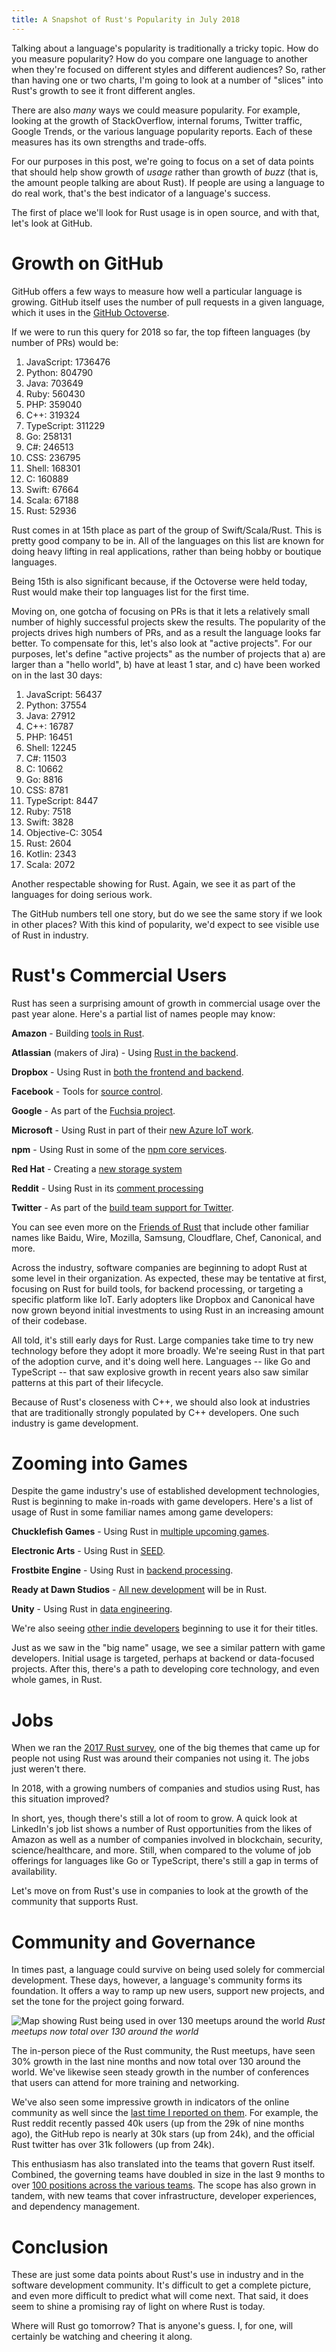 ```yaml
---
title: A Snapshot of Rust's Popularity in July 2018
---
```


Talking about a language's popularity is traditionally a tricky topic. How do you measure popularity? How do you compare one language to another when they're focused on different styles and different audiences?  So, rather than having one or two charts, I'm going to look at a number of "slices" into Rust's growth to see it front different angles.

There are also *many* ways we could measure popularity. For example, looking at the growth of StackOverflow, internal forums, Twitter traffic, Google Trends, or the various language popularity reports.  Each of these measures has its own strengths and trade-offs.

For our purposes in this post, we're going to focus on a set of data points that should help show growth of *usage* rather than growth of *buzz* (that is, the amount people talking are about Rust). If people are using a language to do real work, that's the best indicator of a language's success.

The first of place we'll look for Rust usage is in open source, and with that, let's look at GitHub.

# Growth on GitHub

GitHub offers a few ways to measure how well a particular language is growing.  GitHub itself uses the number of pull requests in a given language, which it uses in the [GitHub Octoverse](https://octoverse.github.com).

If we were to run this query for 2018 so far, the top fifteen languages (by number of PRs) would be:

1. JavaScript: 1736476
2. Python: 804790
3. Java: 703649
4. Ruby: 560430
5. PHP: 359040
6. C++: 319324
7. TypeScript: 311229
8. Go: 258131
9. C#: 246513
10. CSS: 236795
11. Shell: 168301
12. C: 160889
13. Swift: 67664
14. Scala: 67188
15. Rust: 52936

Rust comes in at 15th place as part of the group of Swift/Scala/Rust.  This is pretty good company to be in. All of the languages on this list are known for doing heavy lifting in real applications, rather than being hobby or boutique languages.

Being 15th is also significant because, if the Octoverse were held today, Rust would make their top languages list for the first time.

Moving on, one gotcha of focusing on PRs is that it lets a relatively small number of highly successful projects skew the results. The popularity of the projects drives high numbers of PRs, and as a result the language looks far better.  To compensate for this, let's also look at "active projects". For our purposes, let's define "active projects" as the number of projects that a) are larger than a "hello world", b) have at least 1 star, and c) have been worked on in the last 30 days:

1. JavaScript: 56437
2. Python: 37554
3. Java: 27912
4. C++: 16787
5. PHP: 16451
6. Shell: 12245
7. C#: 11503
8. C: 10662
9. Go: 8816
10. CSS: 8781
11. TypeScript: 8447
12. Ruby: 7518
13. Swift: 3828
14. Objective-C: 3054
15. Rust: 2604
16. Kotlin: 2343
17. Scala: 2072

Another respectable showing for Rust. Again, we see it as part of the languages for doing serious work.

The GitHub numbers tell one story, but do we see the same story if we look in other places? With this kind of popularity, we'd expect to see visible use of Rust in industry.

# Rust's Commercial Users

Rust has seen a surprising amount of growth in commercial usage over the past year alone. Here's a partial list of names people may know:

**Amazon** - Building [tools in Rust](https://github.com/amzn/askalono).

**Atlassian** (makers of Jira) - Using [Rust in the backend](https://github.com/rust-lang/rust-www/pull/922).

**Dropbox** - Using Rust in [both the frontend and backend](https://air.mozilla.org/rust-meetup-may-2017/).

**Facebook** - Tools for [source control](https://twitter.com/Sunjay03/status/1019782490800603136).

**Google** - As part of the [Fuchsia project](https://github.com/fuchsia-mirror?utf8=✓&q=&type=&language=rust).

**Microsoft** - Using Rust in part of their [new Azure IoT work](https://twitter.com/maxgortman/status/1012011425353461760).

**npm** - Using Rust in some of the [npm core services](https://github.com/rust-lang/rust-www/pull/634).

**Red Hat** - Creating a [new storage system](https://github.com/stratis-storage)

**Reddit** - Using Rust in its [comment processing](https://www.reddit.com/r/rust/comments/7utj4t/reddit_is_hiring_a_senior_rust_engineer/)

**Twitter** - As part of the [build team support for Twitter](https://twitter.com/stuhood/status/978410393944047617?s=19).

You can see even more on the [Friends of Rust](https://www.rust-lang.org/en-US/friends.html) that include other familiar names like Baidu, Wire, Mozilla, Samsung, Cloudflare, Chef, Canonical, and more.

Across the industry, software companies are beginning to adopt Rust at some level in their organization.  As expected, these may be tentative at first, focusing on Rust for build tools, for backend processing, or targeting a specific platform like IoT.  Early adopters like Dropbox and Canonical have now grown beyond initial investments to using Rust in an increasing amount of their codebase.

All told, it's still early days for Rust. Large companies take time to try new technology before they adopt it more broadly. We're seeing Rust in that part of the adoption curve, and it's doing well here.  Languages -- like Go and TypeScript -- that saw explosive growth in recent years also saw similar patterns at this part of their lifecycle.

Because of Rust's closeness with C++, we should also look at industries that are traditionally strongly populated by C++ developers. One such industry is game development.

# Zooming into Games

Despite the game industry's use of established development technologies, Rust is beginning to make in-roads with game developers.  Here's a list of usage of Rust in some familiar names among game developers:

**Chucklefish Games** - Using Rust in [multiple upcoming games](https://www.rust-lang.org/pdfs/Rust-Chucklefish-Whitepaper.pdf).

**Electronic Arts** - Using Rust in [SEED](https://twitter.com/ZigguratVertigo/status/1021562281056980993).

**Frostbite Engine** - Using Rust in [backend processing](https://twitter.com/Ca1ne/status/983612241235804160).

**Ready at Dawn Studios** - [All new development](https://twitter.com/AndreaPessino/status/1021532074153394176) will be in Rust. 

**Unity** - Using Rust in [data engineering](https://twitter.com/bltroutwine/status/1002234680949719040).

We're also seeing [other indie developers](https://twitter.com/SergiusIW/status/1021236971786694656) beginning to use it for their titles. 

Just as we saw in the "big name" usage, we see a similar pattern with game developers. Initial usage is targeted, perhaps at backend or data-focused projects. After this, there's a path to developing core technology, and even whole games, in Rust.

# Jobs

When we ran the [2017 Rust survey](https://blog.rust-lang.org/2017/09/05/Rust-2017-Survey-Results.html), one of the big themes that came up for people not using Rust was around their companies not using it. The jobs just weren't there.

In 2018, with a growing numbers of companies and studios using Rust, has this situation improved?

In short, yes, though there's still a lot of room to grow. A quick look at LinkedIn's job list shows a number of Rust opportunities from the likes of Amazon as well as a number of companies involved in blockchain, security, science/healthcare, and more. Still, when compared to the volume of job offerings for languages like Go or TypeScript, there's still a gap in terms of availability.

Let's move on from Rust's use in companies to look at the growth of the community that supports Rust.

# Community and Governance

In times past, a language could survive on being used solely for commercial development. These days, however, a language's community forms its foundation. It offers a way to ramp up new users, support new projects, and set the tone for the project going forward.

![Map showing Rust being used in over 130 meetups around the world](/images/rust_meetups.png)
_Rust meetups now total over 130 around the world_

The in-person piece of the Rust community, the Rust meetups, have seen 30% growth in the last nine months and now total over 130 around the world.  We've likewise seen steady growth in the number of conferences that users can attend for more training and networking.

We've also seen some impressive growth in indicators of the online community as well since the [last time I reported on them](http://www.jonathanturner.org/2017/10/fun-facts-about-rust-growth.html). For example, the Rust reddit recently passed 40k users (up from the 29k of nine months ago), the GitHub repo is nearly at 30k stars (up from 24k), and the official Rust twitter has over 31k followers (up from 24k).

This enthusiasm has also translated into the teams that govern Rust itself. Combined, the governing teams have doubled in size in the last 9 months to over [100 positions across the various teams](https://www.rust-lang.org/en-US/team.html). The scope has also grown in tandem, with new teams that cover infrastructure, developer experiences, and dependency management.

# Conclusion

These are just some data points about Rust's use in industry and in the software development community. It's difficult to get a complete picture, and even more difficult to predict what will come next. That said, it does seem to shine a promising ray of light on where Rust is today.

Where will Rust go tomorrow?  That is anyone's guess. I, for one, will certainly be watching and cheering it along. 
